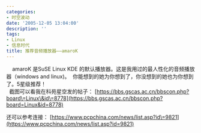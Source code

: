 ```yaml
---
categories:
- 时空波动
date: '2005-12-05 13:04:00'
description: ''
tags:
- Linux
- 信息时代
title: 推荐音频播放器——amaroK
---
```

    amaroK 是SuSE Linux KDE 的默认播放器。这是我用过的最人性化的音频播放器（windows and linux)。  你能想到的她为你想到了，你没想到的她也为你想到了。5星级推荐！    
  
截图可以看我在科苑星空发的帖子：
[https://bbs.gscas.ac.cn/bbscon.php?board\=Linux\&id\=8778](https://bbs.gscas.ac.cn/bbscon.php?board=Linux&id=8778)  
  
还可以参考连接： 
[https://www.pcpchina.com/news/list.asp?id\=9821](https://www.pcpchina.com/news/list.asp?id=9821)   
